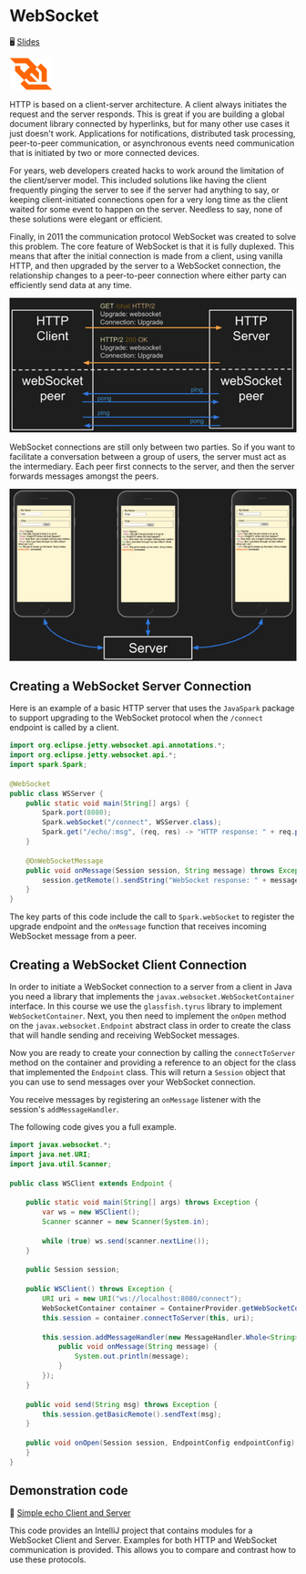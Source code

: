 # WebSocket

🖥️ [Slides](https://docs.google.com/presentation/d/1jNPLDXYxK7kMvui4WvK0bshU076_OTQ1/edit?usp=sharing&ouid=114081115660452804792&rtpof=true&sd=true)

![webSocket](webServicesWebSocketsLogo.png)

HTTP is based on a client-server architecture. A client always initiates the request and the server responds. This is great if you are building a global document library connected by hyperlinks, but for many other use cases it just doesn't work. Applications for notifications, distributed task processing, peer-to-peer communication, or asynchronous events need communication that is initiated by two or more connected devices.

For years, web developers created hacks to work around the limitation of the client/server model. This included solutions like having the client frequently pinging the server to see if the server had anything to say, or keeping client-initiated connections open for a very long time as the client waited for some event to happen on the server. Needless to say, none of these solutions were elegant or efficient.

Finally, in 2011 the communication protocol WebSocket was created to solve this problem. The core feature of WebSocket is that it is fully duplexed. This means that after the initial connection is made from a client, using vanilla HTTP, and then upgraded by the server to a WebSocket connection, the relationship changes to a peer-to-peer connection where either party can efficiently send data at any time.

![WebSocket Upgrade](webServicesWebSocketUpgrade.jpg)

WebSocket connections are still only between two parties. So if you want to facilitate a conversation between a group of users, the server must act as the intermediary. Each peer first connects to the server, and then the server forwards messages amongst the peers.

![WebSocket Peers](webServicesWebSocketPeers.jpg)

## Creating a WebSocket Server Connection

Here is an example of a basic HTTP server that uses the `JavaSpark` package to support upgrading to the WebSocket protocol when the `/connect` endpoint is called by a client.

```java
import org.eclipse.jetty.websocket.api.annotations.*;
import org.eclipse.jetty.websocket.api.*;
import spark.Spark;

@WebSocket
public class WSServer {
    public static void main(String[] args) {
        Spark.port(8080);
        Spark.webSocket("/connect", WSServer.class);
        Spark.get("/echo/:msg", (req, res) -> "HTTP response: " + req.params(":msg"));
    }

    @OnWebSocketMessage
    public void onMessage(Session session, String message) throws Exception {
        session.getRemote().sendString("WebSocket response: " + message);
    }
}
```

The key parts of this code include the call to `Spark.webSocket` to register the upgrade endpoint and the `onMessage` function that receives incoming WebSocket message from a peer.

## Creating a WebSocket Client Connection

In order to initiate a WebSocket connection to a server from a client in Java you need a library that implements the `javax.websocket.WebSocketContainer` interface. In this course we use the `glassfish.tyrus` library to implement `WebSocketContainer`. Next, you then need to implement the `onOpen` method on the `javax.websocket.Endpoint` abstract class in order to create the class that will handle sending and receiving WebSocket messages.

Now you are ready to create your connection by calling the `connectToServer` method on the container and providing a reference to an object for the class that implemented the `Endpoint` class. This will return a `Session` object that you can use to send messages over your WebSocket connection.

You receive messages by registering an `onMessage` listener with the session's `addMessageHandler`.

The following code gives you a full example.

```java
import javax.websocket.*;
import java.net.URI;
import java.util.Scanner;

public class WSClient extends Endpoint {

    public static void main(String[] args) throws Exception {
        var ws = new WSClient();
        Scanner scanner = new Scanner(System.in);

        while (true) ws.send(scanner.nextLine());
    }

    public Session session;

    public WSClient() throws Exception {
        URI uri = new URI("ws://localhost:8080/connect");
        WebSocketContainer container = ContainerProvider.getWebSocketContainer();
        this.session = container.connectToServer(this, uri);

        this.session.addMessageHandler(new MessageHandler.Whole<String>() {
            public void onMessage(String message) {
                System.out.println(message);
            }
        });
    }

    public void send(String msg) throws Exception {
        this.session.getBasicRemote().sendText(msg);
    }

    public void onOpen(Session session, EndpointConfig endpointConfig) {
    }
}
```

## Demonstration code

📁 [Simple echo Client and Server](example-code)

This code provides an IntelliJ project that contains modules for a WebSocket Client and Server. Examples for both HTTP and WebSocket communication is provided. This allows you to compare and contrast how to use these protocols.
